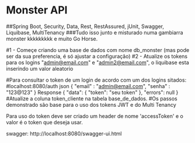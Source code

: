 # Monster API
##Spring Boot, Security, Data, Rest, RestAssured, jUnit, Swagger, Liquibase, MultiTenancy
###Tudo isso junto e misturado numa gambiarra monster kkkkkkkkk e muito Go Horse.

#1 - Começe criando uma base de dados com nome db_monster (mas pode ser da sua preferencia, é só ajustar a configuração) 
#2 - Atualize os tokens para os logins "admin@email.com" e "admin2@email.com", o liquibase esta inserindo um valor aleatorio 

#Para consultar o token de um login de acordo com um dos logins sitados:
#localhost:8080/auth
json
{
	"email" : "admin@email.com",
	"senha" : "123@123"
}
Response
{
    "data": {
        "token": "seu token"
    },
    "errors": null
}
#Atualize a coluna token_cliente na tabela base_de_dados.
#Os passos demonstrado são base para o uso dos tokens JWT e do Multi Tenancy

Para uso do token deve ser criado um header de nome 'accessToken' e o valor é o token que deseja usar.

swagger: http://localhost:8080/swagger-ui.html

